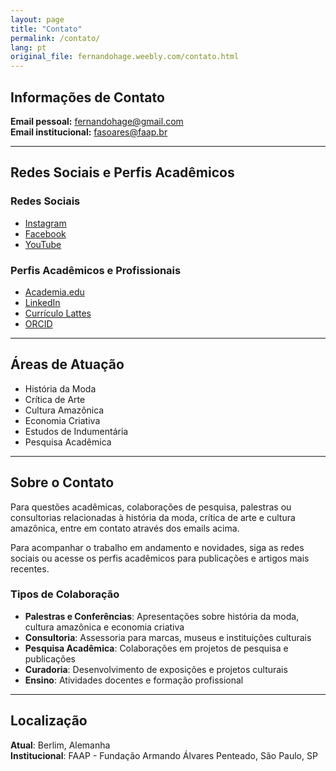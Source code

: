 ```yaml
---
layout: page
title: "Contato"
permalink: /contato/
lang: pt
original_file: fernandohage.weebly.com/contato.html
---
```


## Informações de Contato

**Email pessoal:** [fernandohage@gmail.com](mailto:fernandohage@gmail.com)  
**Email institucional:** [fasoares@faap.br](mailto:fasoares@faap.br)

---

## Redes Sociais e Perfis Acadêmicos

### Redes Sociais
- [Instagram](https://instagram.com/fernandohage)
- [Facebook](https://www.facebook.com/fernandohage)
- [YouTube](https://www.youtube.com/user/fernandohage/)

### Perfis Acadêmicos e Profissionais
- [Academia.edu](https://faap.academia.edu/fernandohage)
- [LinkedIn](https://www.linkedin.com/in/fernandohage)
- [Currículo Lattes](http://lattes.cnpq.br/2320739710304133)
- [ORCID](https://orcid.org/0000-0002-9535-8878)

---

## Áreas de Atuação

- História da Moda
- Crítica de Arte
- Cultura Amazônica
- Economia Criativa
- Estudos de Indumentária
- Pesquisa Acadêmica

---

## Sobre o Contato

Para questões acadêmicas, colaborações de pesquisa, palestras ou consultorias relacionadas à história da moda, crítica de arte e cultura amazônica, entre em contato através dos emails acima.

Para acompanhar o trabalho em andamento e novidades, siga as redes sociais ou acesse os perfis acadêmicos para publicações e artigos mais recentes.

### Tipos de Colaboração

- **Palestras e Conferências**: Apresentações sobre história da moda, cultura amazônica e economia criativa
- **Consultoria**: Assessoria para marcas, museus e instituições culturais
- **Pesquisa Acadêmica**: Colaborações em projetos de pesquisa e publicações
- **Curadoria**: Desenvolvimento de exposições e projetos culturais
- **Ensino**: Atividades docentes e formação profissional

---

## Localização

**Atual**: Berlim, Alemanha  
**Institucional**: FAAP - Fundação Armando Álvares Penteado, São Paulo, SP

